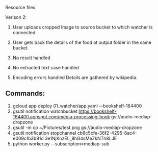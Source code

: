 Resource files

Verison 2:
1. User uploads cropped Image to source bucket to which watcher is connected
2. User gets back the details of the food at output folder in the same bucket.

3. No result handled
4. No extracted text case handled
5. Encoding errors handled
Details are gathered by wikipedia.

Commands:
---------
1. gcloud app deploy 01_watcher/app.yaml --bookshelf-164400
2. gsutil notification watchbucket https://bookshelf-164400.appspot.com/media-processing-hook gs://audio-mediap-dropzone
3. gsutil -m cp ~/Pictures/test.png gs://audio-mediap-dropzone
4. gsutil notification stopchannel cb8c5cfe-36f2-4295-8ac4-e009c1b3b91d 3e1NjKnzEL_8hG4sMeZkNTh8LJE
5. python worker.py --subscription=mediap-sub
